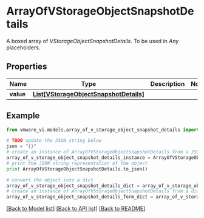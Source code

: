 # ArrayOfVStorageObjectSnapshotDetails

A boxed array of *VStorageObjectSnapshotDetails*. To be used in *Any* placeholders. 

## Properties
Name | Type | Description | Notes
------------ | ------------- | ------------- | -------------
**value** | [**List[VStorageObjectSnapshotDetails]**](VStorageObjectSnapshotDetails.md) |  | 

## Example

```python
from vmware_vi.models.array_of_v_storage_object_snapshot_details import ArrayOfVStorageObjectSnapshotDetails

# TODO update the JSON string below
json = "{}"
# create an instance of ArrayOfVStorageObjectSnapshotDetails from a JSON string
array_of_v_storage_object_snapshot_details_instance = ArrayOfVStorageObjectSnapshotDetails.from_json(json)
# print the JSON string representation of the object
print ArrayOfVStorageObjectSnapshotDetails.to_json()

# convert the object into a dict
array_of_v_storage_object_snapshot_details_dict = array_of_v_storage_object_snapshot_details_instance.to_dict()
# create an instance of ArrayOfVStorageObjectSnapshotDetails from a dict
array_of_v_storage_object_snapshot_details_form_dict = array_of_v_storage_object_snapshot_details.from_dict(array_of_v_storage_object_snapshot_details_dict)
```
[[Back to Model list]](../README.md#documentation-for-models) [[Back to API list]](../README.md#documentation-for-api-endpoints) [[Back to README]](../README.md)


